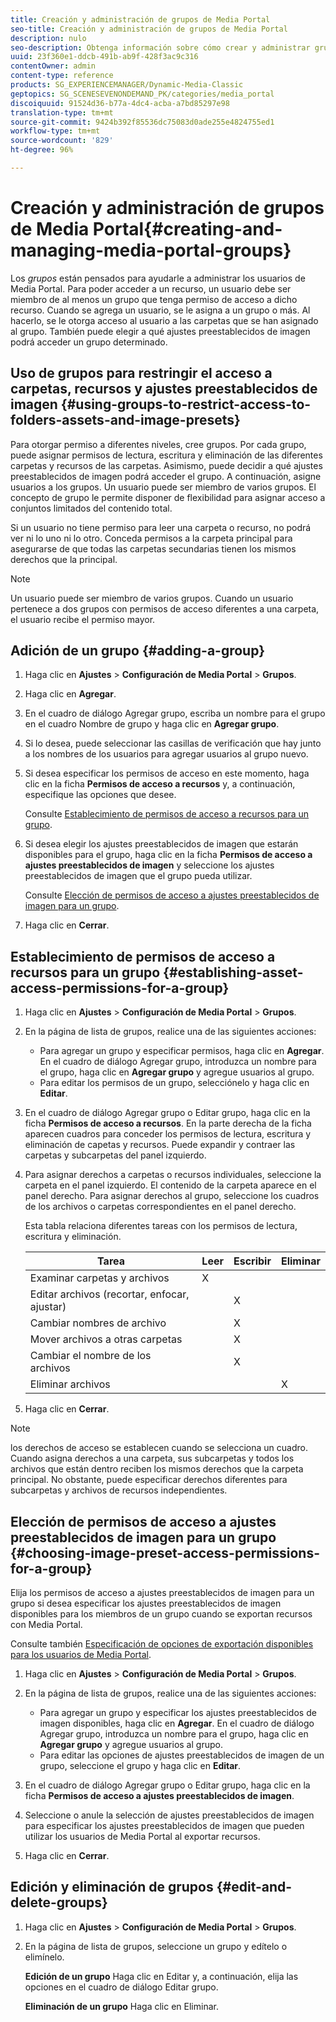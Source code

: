 ```yaml
---
title: Creación y administración de grupos de Media Portal
seo-title: Creación y administración de grupos de Media Portal
description: nulo
seo-description: Obtenga información sobre cómo crear y administrar grupos de Media Portal.
uuid: 23f360e1-ddcb-491b-ab9f-428f3ac9c316
contentOwner: admin
content-type: reference
products: SG_EXPERIENCEMANAGER/Dynamic-Media-Classic
geptopics: SG_SCENESEVENONDEMAND_PK/categories/media_portal
discoiquuid: 91524d36-b77a-4dc4-acba-a7bd85297e98
translation-type: tm+mt
source-git-commit: 9424b392f85536dc75083d0ade255e4824755ed1
workflow-type: tm+mt
source-wordcount: '829'
ht-degree: 96%

---
```



# Creación y administración de grupos de Media Portal{#creating-and-managing-media-portal-groups}

Los *grupos* están pensados para ayudarle a administrar los usuarios de Media Portal. Para poder acceder a un recurso, un usuario debe ser miembro de al menos un grupo que tenga permiso de acceso a dicho recurso. Cuando se agrega un usuario, se le asigna a un grupo o más. Al hacerlo, se le otorga acceso al usuario a las carpetas que se han asignado al grupo. También puede elegir a qué ajustes preestablecidos de imagen podrá acceder un grupo determinado.

## Uso de grupos para restringir el acceso a carpetas, recursos y ajustes preestablecidos de imagen {#using-groups-to-restrict-access-to-folders-assets-and-image-presets}

Para otorgar permiso a diferentes niveles, cree grupos. Por cada grupo, puede asignar permisos de lectura, escritura y eliminación de las diferentes carpetas y recursos de las carpetas. Asimismo, puede decidir a qué ajustes preestablecidos de imagen podrá acceder el grupo. A continuación, asigne usuarios a los grupos. Un usuario puede ser miembro de varios grupos. El concepto de grupo le permite disponer de flexibilidad para asignar acceso a conjuntos limitados del contenido total.

Si un usuario no tiene permiso para leer una carpeta o recurso, no podrá ver ni lo uno ni lo otro. Conceda permisos a la carpeta principal para asegurarse de que todas las carpetas secundarias tienen los mismos derechos que la principal.

>[!NOTE]
>
>Un usuario puede ser miembro de varios grupos. Cuando un usuario pertenece a dos grupos con permisos de acceso diferentes a una carpeta, el usuario recibe el permiso mayor. 

## Adición de un grupo {#adding-a-group}

1. Haga clic en **Ajustes** > **Configuración de Media Portal** > **Grupos**.
1. Haga clic en **Agregar**.
1. En el cuadro de diálogo Agregar grupo, escriba un nombre para el grupo en el cuadro Nombre de grupo y haga clic en **Agregar grupo**.
1. Si lo desea, puede seleccionar las casillas de verificación que hay junto a los nombres de los usuarios para agregar usuarios al grupo nuevo.
1. Si desea especificar los permisos de acceso en este momento, haga clic en la ficha **Permisos de acceso a recursos** y, a continuación, especifique las opciones que desee.

   Consulte [Establecimiento de permisos de acceso a recursos para un grupo](creating-media-portal-groups.md#establishing_asset_access_permissions_for_a_group).

1. Si desea elegir los ajustes preestablecidos de imagen que estarán disponibles para el grupo, haga clic en la ficha **Permisos de acceso a ajustes preestablecidos de imagen** y seleccione los ajustes preestablecidos de imagen que el grupo pueda utilizar.

   Consulte [Elección de permisos de acceso a ajustes preestablecidos de imagen para un grupo](creating-media-portal-groups.md#choosing_image_preset_access_permissions_for_a_group).

1. Haga clic en **Cerrar**.

## Establecimiento de permisos de acceso a recursos para un grupo {#establishing-asset-access-permissions-for-a-group}

1. Haga clic en **Ajustes** > **Configuración de Media Portal** > **Grupos**.
1. En la página de lista de grupos, realice una de las siguientes acciones:

   * Para agregar un grupo y especificar permisos, haga clic en **Agregar**. En el cuadro de diálogo Agregar grupo, introduzca un nombre para el grupo, haga clic en **Agregar grupo** y agregue usuarios al grupo.
   * Para editar los permisos de un grupo, selecciónelo y haga clic en **Editar**.

1. En el cuadro de diálogo Agregar grupo o Editar grupo, haga clic en la ficha **Permisos de acceso a recursos**. En la parte derecha de la ficha aparecen cuadros para conceder los permisos de lectura, escritura y eliminación de capetas y recursos. Puede expandir y contraer las carpetas y subcarpetas del panel izquierdo.
1. Para asignar derechos a carpetas o recursos individuales, seleccione la carpeta en el panel izquierdo. El contenido de la carpeta aparece en el panel derecho. Para asignar derechos al grupo, seleccione los cuadros de los archivos o carpetas correspondientes en el panel derecho.

   Esta tabla relaciona diferentes tareas con los permisos de lectura, escritura y eliminación.

   | Tarea | Leer | Escribir | Eliminar |
   |--- |--- |--- |--- |
   | Examinar carpetas y archivos | X |  |  |
   | Editar archivos (recortar, enfocar, ajustar)  |  | X |  |
   | Cambiar nombres de archivo |  | X |  |
   | Mover archivos a otras carpetas |  | X |  |
   | Cambiar el nombre de los archivos |  | X |  |
   | Eliminar archivos |  |  | X |

1. Haga clic en **Cerrar**.

>[!NOTE]
>
>los derechos de acceso se establecen cuando se selecciona un cuadro. Cuando asigna derechos a una carpeta, sus subcarpetas y todos los archivos que están dentro reciben los mismos derechos que la carpeta principal. No obstante, puede especificar derechos diferentes para subcarpetas y archivos de recursos independientes.

## Elección de permisos de acceso a ajustes preestablecidos de imagen para un grupo {#choosing-image-preset-access-permissions-for-a-group}

Elija los permisos de acceso a ajustes preestablecidos de imagen para un grupo si desea especificar los ajustes preestablecidos de imagen disponibles para los miembros de un grupo cuando se exportan recursos con Media Portal.

Consulte también [Especificación de opciones de exportación disponibles para los usuarios de Media Portal](specifying-export-options-available-media.md#specifying_export_options_available_to_media_portal_users).

1. Haga clic en **Ajustes** > **Configuración de Media Portal** > **Grupos**.
1. En la página de lista de grupos, realice una de las siguientes acciones:

   * Para agregar un grupo y especificar los ajustes preestablecidos de imagen disponibles, haga clic en **Agregar**. En el cuadro de diálogo Agregar grupo, introduzca un nombre para el grupo, haga clic en **Agregar grupo** y agregue usuarios al grupo.
   * Para editar las opciones de ajustes preestablecidos de imagen de un grupo, seleccione el grupo y haga clic en **Editar**.

1. En el cuadro de diálogo Agregar grupo o Editar grupo, haga clic en la ficha **Permisos de acceso a ajustes preestablecidos de imagen**.
1. Seleccione o anule la selección de ajustes preestablecidos de imagen para especificar los ajustes preestablecidos de imagen que pueden utilizar los usuarios de Media Portal al exportar recursos.
1. Haga clic en **Cerrar**.

## Edición y eliminación de grupos {#edit-and-delete-groups}

1. Haga clic en **Ajustes** > **Configuración de Media Portal** > **Grupos**.
1. En la página de lista de grupos, seleccione un grupo y edítelo o elimínelo.

   **Edición de un grupo** Haga clic en Editar y, a continuación, elija las opciones en el cuadro de diálogo Editar grupo.

   **Eliminación de un grupo** Haga clic en Eliminar.

